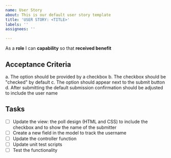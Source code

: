 ```yaml
---
name: User Story
about: This is our default user story template
title: 'USER STORY: <TITLE>'
labels: ''
assignees: ''

---
```


As a **role** I can **capability** so that **received benefit**

## Acceptance Criteria
a. The option should be provided by a checkbox
b. The checkbox should be "checked" by default
c. The option should appear next to the submit button
d. After submitting the default submission confirmation should be adjusted to include the user name

## Tasks
- [ ] Update the view: the poll design (HTML and CSS) to include the checkbox and to show the name of the submitter
- [ ] Create a new field in the model to track the username
- [ ] Update the controller function
- [ ] Update unit test scripts
- [ ] Test the functionality
